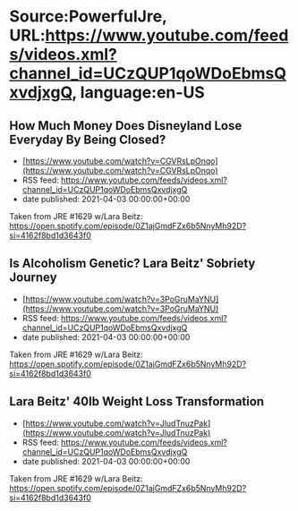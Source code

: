 # Source:PowerfulJre, URL:https://www.youtube.com/feeds/videos.xml?channel_id=UCzQUP1qoWDoEbmsQxvdjxgQ, language:en-US

## How Much Money Does Disneyland Lose Everyday By Being Closed?
 - [https://www.youtube.com/watch?v=CGVRsLpOnqo](https://www.youtube.com/watch?v=CGVRsLpOnqo)
 - RSS feed: https://www.youtube.com/feeds/videos.xml?channel_id=UCzQUP1qoWDoEbmsQxvdjxgQ
 - date published: 2021-04-03 00:00:00+00:00

Taken from JRE #1629 w/Lara Beitz:
https://open.spotify.com/episode/0Z1ajGmdFZx6b5NnyMh92D?si=4162f8bd1d3643f0

## Is Alcoholism Genetic? Lara Beitz' Sobriety Journey
 - [https://www.youtube.com/watch?v=3PoGruMaYNU](https://www.youtube.com/watch?v=3PoGruMaYNU)
 - RSS feed: https://www.youtube.com/feeds/videos.xml?channel_id=UCzQUP1qoWDoEbmsQxvdjxgQ
 - date published: 2021-04-03 00:00:00+00:00

Taken from JRE #1629 w/Lara Beitz:
https://open.spotify.com/episode/0Z1ajGmdFZx6b5NnyMh92D?si=4162f8bd1d3643f0

## Lara Beitz' 40lb Weight Loss Transformation
 - [https://www.youtube.com/watch?v=JludTnuzPak](https://www.youtube.com/watch?v=JludTnuzPak)
 - RSS feed: https://www.youtube.com/feeds/videos.xml?channel_id=UCzQUP1qoWDoEbmsQxvdjxgQ
 - date published: 2021-04-03 00:00:00+00:00

Taken from JRE #1629 w/Lara Beitz:
https://open.spotify.com/episode/0Z1ajGmdFZx6b5NnyMh92D?si=4162f8bd1d3643f0

